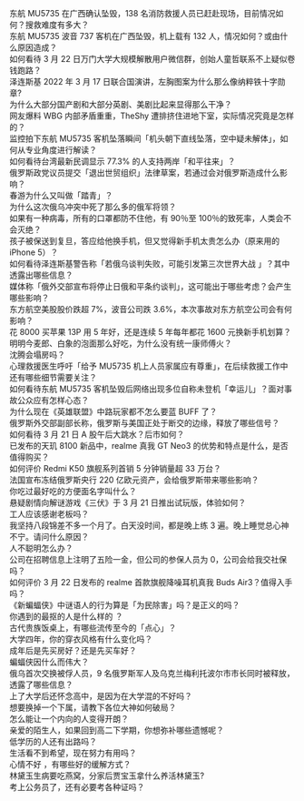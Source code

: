 东航 MU5735 在广西确认坠毁，138 名消防救援人员已赶赴现场，目前情况如何？搜救难度有多大？  
东航 MU5735 波音 737 客机在广西坠毁，机上载有 132 人，情况如何？或由什么原因造成？  
如何看待 3 月 22 日万门大学大规模解散用户微信群，创始人童哲联系不上疑似卷钱跑路？  
泽连斯基 2022 年 3 月 17 日联合国演讲，左胸图案为什么那么像纳粹铁十字勋章?  
为什么大部分国产剧和大部分英剧、美剧比起来显得那么干净？  
网友爆料 WBG 内部矛盾重重，TheShy 遭排挤住进地下室，实际情况究竟是怎样的？  
监控拍下东航 MU5735 客机坠落瞬间「机头朝下直线坠落，空中疑未解体」，如何从专业角度进行解读？  
如何看待台湾最新民调显示 77.3% 的人支持两岸「和平往来」？  
俄罗斯政党议员提交「退出世贸组织」法律草案，若通过会对俄罗斯造成什么影响？  
春游为什么又叫做「踏青」？  
为什么这次俄乌冲突中死了那么多的俄军将领？  
如果有一种病毒，所有的口罩都防不住他，有 90％至 100％的致死率，人类会不会灭绝？  
孩子被保送到复旦，答应给他换手机，但又觉得新手机太贵怎么办（原来用的 iPhone 5）？  
如何看待泽连斯基警告称「若俄乌谈判失败，可能引发第三次世界大战 」？其中透露出哪些信息？  
媒体称「俄外交部宣布将停止日俄和平条约谈判」，这可能出于哪些考虑？会产生哪些影响？  
东方航空美股股价跌超 7%，波音公司跌 3.6%，本次事故对东方航空公司会有何影响？  
花 8000 买苹果 13P 用 5 年好，还是连续 5 年每年都花 1600 元换新手机划算？  
明明今麦郎、白象的泡面那么好吃，为什么没有统一康师傅火？  
沈腾会塌房吗？  
心理救援医生呼吁「给予 MU5735 机上人员家属应有尊重」，在后续救援工作中还有哪些细节需要关注？  
如何看待东航 MU5735 客机坠毁后网络出现多位自称未登机「幸运儿」？面对事故公众应有怎样心态？  
为什么现在《英雄联盟》中路玩家都不怎么要蓝 BUFF 了？  
俄罗斯外交部副部长称，俄罗斯与美国正处于断交的边缘，释放了哪些信号？  
如何看待 3 月 21 日 A 股午后大跳水？后市如何？  
已发布的天玑 8100 新品中，realme 真我 GT Neo3 的优势和特点是什么，是否值得购买？  
如何评价 Redmi K50 旗舰系列首销 5 分钟销量超 33 万台？  
法国宣布冻结俄罗斯央行 220 亿欧元资产，会给俄罗斯带来哪些影响？  
你吃过最好吃的方便面名字叫什么？  
悬疑剧情向解谜游戏《三伏》于 3 月 21 日推出试玩版，体验如何？  
工人应该感谢老板吗？  
我坚持八段锦差不多一个月了。白天没时间，都是晚上练 3 遍。晚上睡觉总心神不宁。请问什么原因？  
人不聪明怎么办？  
公司在招聘信息上注明了五险一金，但公司的参保人员为 0，公司会给我交社保吗？  
如何评价 3 月 22 日发布的 realme 首款旗舰降噪耳机真我 Buds Air3？值得入手吗？  
《新蝙蝠侠》中谜语人的行为算是「为民除害」吗？是正义的吗？  
你遇到的最抠的人是什么样的 ？  
古代贵族饭桌上，有哪些流传至今的「点心」？  
大学四年，你的穿衣风格有什么变化吗？  
成年后是先买房好？还是先买车好？  
蝙蝠侠因什么而伟大？  
俄乌首次交换被俘人员，9 名俄罗斯军人及乌克兰梅利托波尔市市长同时被释放，透露了哪些信息？  
上了大学后还怀念高中，是因为在大学混的不好吗？  
想要换掉一个下属，请教下各位大神如何破局？  
怎么能让一个内向的人变得开朗？  
亲爱的陌生人，如果回到高二下学期，你想弥补哪些遗憾呢？  
低学历的人还有出路吗？  
生活看不到希望，现在努力有用吗？  
心情不好 ，有哪些好的缓解方式？  
林黛玉生病要吃燕窝，分家后贾宝玉拿什么养活林黛玉?  
考上公务员了，还有必要考各种证吗？  

